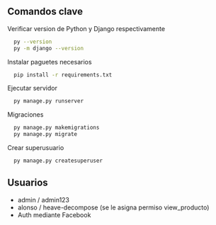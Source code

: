 ## Comandos clave

Verificar version de Python y Django respectivamente
```bash
  py --version
  py -m django --version
```

Instalar paguetes necesarios

```bash
  pip install -r requirements.txt
```

Ejecutar servidor
```bash
  py manage.py runserver
```

Migraciones
```bash
  py manage.py makemigrations
  py manage.py migrate
```

Crear superusuario
```bash
  py manage.py createsuperuser
```

## Usuarios

* admin / admin123
* alonso / heave-decompose  (se le asigna permiso view_producto) 
* Auth mediante Facebook
